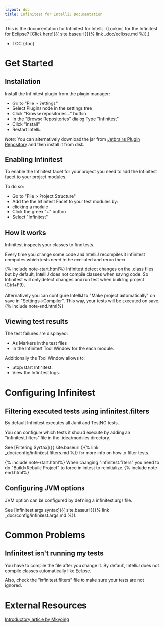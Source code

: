 ```yaml
---
layout: doc
title: Infinitest for IntelliJ Documentation
---
```



This is the documentation for Infinitest for Intellij. (Looking for the Infinitest for Eclipse? [Click here]({{ site.baseurl }}{% link _doc/eclipse.md %}).)

* TOC
{:toc}

# Get Started
## Installation

Install the Infinitest plugin from the plugin manager:
* Go to "File > Settings"
* Select Plugins node in the settings tree
* Click "Browse repositories..." button 
* In the "Browse Repositories" dialog Type "Infinitest" 
* Click "install"
* Restart IntelliJ

*Note:*
You can alternatively download the jar from [Jetbrains Plugin Repository](https://plugins.jetbrains.com/plugin/3146-infinitest) and then install it from disk.

## Enabling Infinitest

To enable the Infinitest facet for your project you need to add the Infinitest facet to your project modules.

To do so:
* Go to "File > Project Structure"
* Add the the Infinitest Facet to your test modules by:
 * clicking a module
 * Click the green "+" button
 * Select "Infinitest"

## How it works

Infinitest inspects your classes to find tests.

Every time you change some code and IntelliJ recompiles it infinitest computes which tests need to be executed and rerun them. 


{% include note-start.html%}
Infinitest detect changes on the .class files but by default, IntelliJ does not compile classes when saving code.
So Infinitest will only detect changes and run test when building project (Ctrl+F9). 
<br><br>
Alternatively you can configure IntelliJ to "Make project automatically" on save in "Settings->Compiler". This way, your tests will be executed on save.
{% include note-end.html%}

## Viewing test results

The test failures are displayed:
* As Markers in the test files
* In the Infinitest Tool Window for the each module.

Additionally the Tool Window allows to:
* Stop/start Infinitest.
* View the Infinitest logs.

# Configuring Infinitest

## Filtering executed tests using infinitest.filters

By default Infinitest executes all Junit and TestNG tests.

You can configure which tests it should execute by adding an "infinitest.filters" file in the .idea/modules directory.

See [Filtering Syntax]({{ site.baseurl }}{% link _doc/config/infinitest.filters.md %}) for more info on how to filter tests.

{% include note-start.html%}
When changing "infinitest.filters" you need to do "Build>Rebuild Project" to force infinitest to reinitialize.
{% include note-end.html%}

## Configuring JVM options

JVM option can be configured by defining a infinitest.args file.

See [infinitest.args syntax]({{ site.baseurl }}{% link _doc/config/infinitest.args.md %}).

# Common Problems

## Infinitest isn't running my tests

You have to compile the file after you change it. By default, IntelliJ does not compile classes automatically like Eclipse. 

Also, check the "infinitest.filters" file to make sure your tests are not ignored.

# External Resources

[Introductory article by Mkyoing](https://www.mkyong.com/intellij/intellij-infinitest-continuous-testing/)

